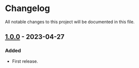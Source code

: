 # Changelog
All notable changes to this project will be documented in this file.

## [1.0.0] - 2023-04-27
### Added
- First release.

[1.0.0]: https://github.com/lumynou5/github-release-action/releases/tag/v1.0.0
